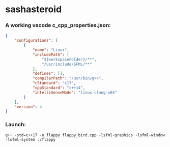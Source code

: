 # sashasteroid

### A working vscode c_cpp_properties.json:

```json
{
    "configurations": [
        {
            "name": "Linux",
            "includePath": [
                "${workspaceFolder}/**",
                "/usr/include/SFML/**"
            ],
            "defines": [],
            "compilerPath": "/usr/bin/g++",
            "cStandard": "c17",
            "cppStandard": "c++14",
            "intelliSenseMode": "linux-clang-x64"
        }
    ],
    "version": 4
}
```

### Launch: 

```
g++ -std=c++17 -o flappy flappy_bird.cpp -lsfml-graphics -lsfml-window -lsfml-system ./flappy
```